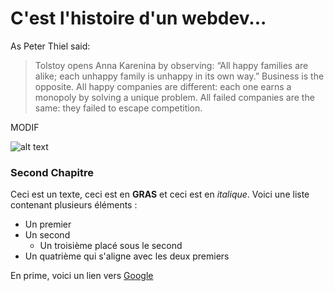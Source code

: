 # C'est l'histoire d'un webdev...

As Peter Thiel said:

>Tolstoy opens Anna Karenina by observing: “All happy families are alike; each unhappy family is unhappy in its own way.” Business is the opposite. All happy companies are different: each one earns a monopoly by solving a unique problem. All failed companies are the same: they failed to escape competition.

MODIF


![alt text][logo]

[logo]: https://i2.wp.com/generalassemb.ly/blog/wp-content/uploads/2015/01/Peter-Thiel.jpg?ssl=1


### Second Chapitre

Ceci est un texte, ceci est en **GRAS** et ceci est en *italique*. Voici une liste contenant plusieurs éléments :
* Un premier
* Un second
    * Un troisième placé sous le second
* Un quatrième qui s'aligne avec les deux premiers

En prime, voici un lien vers [Google](http://www.google.com)
